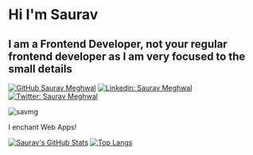 # Hi I'm Saurav
## I am a Frontend Developer, not your regular frontend developer as I am very focused to the small details

[![GitHub Saurav Meghwal](https://img.shields.io/github/followers/savmg?label=follow&style=social)](https://github.com/sauravmeghwal)
[![Linkedin: Saurav Meghwal](https://img.shields.io/badge/-Saurav%20Meghwal-blue?style=flat-square&logo=Linkedin&logoColor=white&link=https://www.linkedin.com/in/sauravrma/)](https://www.linkedin.com/in/sauravrma/)
[![Twitter: Saurav Meghwal](https://img.shields.io/twitter/follow/sauravmeghwal?style=social)](https://twitter.com/sauravmeghwal)
<p align="left"> <img src="https://komarev.com/ghpvc/?username=savmg&label=Profile%20views&color=0e75b6&style=flat" alt="savmg" /> </p>


I enchant Web Apps!

<!-- [![Saurav's GitHub Stats](https://github-readme-stats.vercel.app/api?username=sauravmeghwal&hide=issues&count_private=true&show_icons=true&theme=synthwave )](https://github.com/sauravmeghwal/github-readme-stats)
[![Top Langs](https://github-readme-stats.vercel.app/api/top-langs/?username=sauravmeghwal&layout=compact&theme=synthwave )](https://github.com/sauravmeghwal/github-readme-stats) -->

[![Saurav's GitHub Stats](https://github-readme-stats.vercel.app/api?username=savmg&hide=issues&count_private=true&show_icons=true&theme=shades-of-purple)](https://github.com/sauravmeghwal/github-readme-stats)
[![Top Langs](https://github-readme-stats.vercel.app/api/top-langs/?username=savmg&layout=compact&theme=shades-of-purple)](https://github.com/sauravmeghwal/github-readme-stats)
